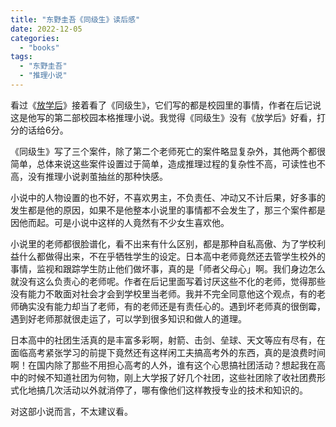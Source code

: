 ```yaml
---
title: "东野圭吾《同级生》读后感"
date: 2022-12-05
categories: 
  - "books"
tags: 
  - "东野圭吾"
  - "推理小说"
---
```


看过《[放学后](https://www.jfsay.com/archives/2240.html)》接着看了《同级生》，它们写的都是校园里的事情，作者在后记说这是他写的第二部校园本格推理小说。我觉得《同级生》没有《放学后》好看，打分的话给6分。

《同级生》写了三个案件，除了第二个老师死亡的案件略显复杂外，其他两个都很简单，总体来说这些案件设置过于简单，造成推理过程的复杂性不高，可读性也不高，没有推理小说剥茧抽丝的那种快感。

小说中的人物设置的也不好，不喜欢男主，不负责任、冲动又不计后果，好多事的发生都是他的原因，如果不是他整本小说里的事情都不会发生了，那三个案件都是因他而起。可是小说中这样的人竟然有不少女生喜欢他。

小说里的老师都很脸谱化，看不出来有什么区别，都是那种自私高傲、为了学校利益什么都做得出来，不在乎牺牲学生的设定。日本高中老师竟然还去管学生校外的事情，监视和跟踪学生防止他们做坏事，真的是「师者父母心」啊。我们身边怎么就没有这么负责心的老师呢。作者在后记里面写着讨厌这些不化的老师，觉得那些没有能力不敢面对社会才会到学校里当老师。我并不完全同意他这个观点，有的老师确实没有能力却当了老师，有的老师还是有责任心的。遇到坏老师真的很倒霉，遇到好老师那就很走运了，可以学到很多知识和做人的道理。

日本高中的社团生活真的是丰富多彩啊，射箭、击剑、垒球、天文等应有尽有，在面临高考紧张学习的前提下竟然还有这样闲工夫搞高考外的东西，真的是浪费时间啊！在国内除了那些不用担心高考的人外，谁有这个心思搞社团活动？想起我在高中的时候不知道社团为何物，刚上大学报了好几个社团，这些社团除了收社团费形式化地搞几次活动以外就消停了，哪有像他们这样教授专业的技术和知识的。

对这部小说而言，不太建议看。
